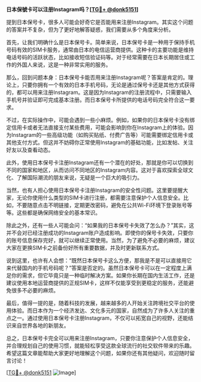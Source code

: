 **日本保號卡可以注册Instagram吗？[[TG💪+ @donk5151](https://t.me/s/donk5151)]**

提到日本保号卡，很多人可能会好奇它是否能用来注册Instagram。其实这个问题的答案并不复杂，但为了更好地解答疑惑，我们需要从多个角度来分析。

首先，让我们明确什么是日本保号卡。简单来说，日本保号卡是一种用于保持手机号码有效的SIM卡服务，通常由日本的电信运营商提供。这种卡的主要功能是维持电话号码的活跃状态，比如接收短信验证码等。对于经常需要在日本长期居住或工作的外国人来说，这是一种非常实用的服务。

那么，回到问题本身：日本保号卡能否用来注册Instagram呢？答案是肯定的。理论上，只要你拥有一个有效的日本手机号码，无论是通过保号卡还是其他方式获得的，都可以用来注册Instagram。这是因为Instagram的注册流程中，只需要输入手机号并验证即可完成基本注册。而日本保号卡所提供的电话号码完全符合这一要求。

不过，在实际操作中，可能会遇到一些小麻烦。例如，如果你的日本保号卡没有绑定信用卡或者无法直接支付某些费用，可能会影响到你在Instagram上的体验。因为Instagram的一些高级功能（如购买贴纸、付费广告等）可能需要绑定信用卡或其他支付方式。但这并不妨碍你正常使用Instagram的基础功能，比如发帖、关注好友以及查看动态。

此外，使用日本保号卡注册Instagram还有一个潜在的好处，那就是你可以切换到不同的国家和地区，从而访问不同地区的Instagram内容。这对于喜欢探索全球文化、了解国际潮流的朋友来说，无疑是一个巨大的吸引力。

当然，也有人担心使用日本保号卡注册Instagram的安全性问题。这里要提醒大家，无论你使用什么类型的SIM卡进行注册，都需要注意保护个人信息安全。比如，不要随意点击不明链接，定期更改密码，避免在公共Wi-Fi环境下登录账号等等。这些都是确保网络安全的基本常识。

除此之外，还有一些人可能会问：“如果我的日本保号卡失效了怎么办？”其实，这并不会对已经注册成功的Instagram账户造成影响。即使你的保号卡失效，只要你的账号信息保存完好，就可以继续正常使用。当然，为了避免不必要的麻烦，建议大家在更换SIM卡之前备份好所有重要数据，并及时更新联系方式。

说到这里，也许有人会想：“既然日本保号卡这么方便，那我是不是可以直接用它来代替国内的手机号码呢？”答案是否定的。虽然日本保号卡可以在一定程度上满足你的需求，但它毕竟只是一种临时解决方案。如果你长期在国内生活工作，还是建议使用本地运营商提供的正规SIM卡，这样不仅能享受到更稳定的服务，还能避免很多不必要的麻烦。

最后，值得一提的是，随着科技的发展，越来越多的人开始关注跨境社交平台的使用体验。而日本作为一个经济发达、文化多元的国家，自然成为了许多人关注的重点之一。通过使用日本保号卡注册Instagram，不仅可以拓宽自己的视野，还能结识来自世界各地的新朋友。

总之，日本保号卡完全可以用来注册Instagram，只要你注意保护个人信息安全，并合理规划自己的使用习惯，就能轻松享受这款全球流行的社交软件带来的乐趣。希望这篇文章能帮助大家更好地理解这个问题，如果你还有其他疑问，欢迎随时留言讨论！

[[TG💪+ @donk5151](https://t.me/s/donk5151) ![Image](https://i.postimg.cc/rwNCRYN7/Snipaste-2025-04-30-17-27-05.png)]